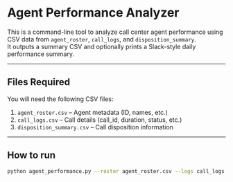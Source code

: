 #   Agent Performance Analyzer

This is a command-line tool to analyze call center agent performance using CSV data from `agent_roster`, `call_logs`, and `disposition_summary`.  
It outputs a summary CSV and optionally prints a Slack-style daily performance summary.

---

##  Files Required

You will need the following CSV files:

1. `agent_roster.csv` – Agent metadata (ID, names, etc.)
2. `call_logs.csv` – Call details (call_id, duration, status, etc.)
3. `disposition_summary.csv` – Call disposition information

---

## How to run
```bash
python agent_performance.py --roster agent_roster.csv --logs call_logs.csv --summary disposition_summary.csv
```
